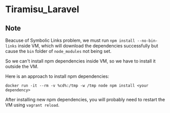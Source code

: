 # Tiramisu_Laravel

## Note

Beacuse of Symbolic Links problem, we must run `npm install --no-bin-links` inside VM, which will download the dependencies successfully but cause the `bin` folder of `node_modules` not being set.

So we can't install npm dependencies inside VM, so we have to install it outside the VM.

Here is an approach to install npm dependencies:

```batch
docker run -it --rm -v %cd%:/tmp -w /tmp node npm install <your dependency>
```

After installing new npm dependencies, you will probably need to restart the VM using `vagrant reload`.
